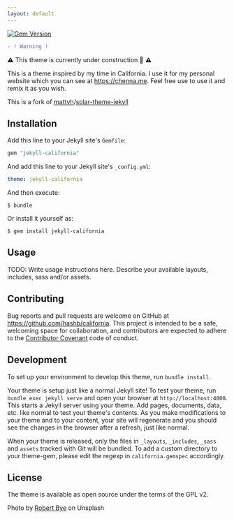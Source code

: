 ```yaml
---
layout: default
---
```

[![Gem Version](https://badge.fury.io/rb/jekyll-california.svg)](https://badge.fury.io/rb/jekyll-california)

```diff
- ! Warning !
```
:warning: This theme is currently under construction :construction: :warning:

This is a theme inspired by my time in California. I use it for my personal
website which you can see at https://chenna.me. Feel free use to use it and
remix it as you wish.

This is a fork of [mattvh](https://github.com/mattvh)/[solar-theme-jekyll](https://github.com/mattvh/solar-theme-jekyll)

## Installation

Add this line to your Jekyll site's `Gemfile`:

```ruby
gem "jekyll-california"
```

And add this line to your Jekyll site's `_config.yml`:

```yaml
theme: jekyll-california
```

And then execute:

    $ bundle

Or install it yourself as:

    $ gem install jekyll-california

## Usage

TODO: Write usage instructions here. Describe your available layouts, includes, sass and/or assets.

## Contributing

Bug reports and pull requests are welcome on GitHub at https://github.com/hashb/california. This project is intended to be a safe, welcoming space for collaboration, and contributors are expected to adhere to the [Contributor Covenant](http://contributor-covenant.org) code of conduct.

## Development

To set up your environment to develop this theme, run `bundle install`.

Your theme is setup just like a normal Jekyll site! To test your theme, run `bundle exec jekyll serve` and open your browser at `http://localhost:4000`. This starts a Jekyll server using your theme. Add pages, documents, data, etc. like normal to test your theme's contents. As you make modifications to your theme and to your content, your site will regenerate and you should see the changes in the browser after a refresh, just like normal.

When your theme is released, only the files in `_layouts`, `_includes`, `_sass` and `assets` tracked with Git will be bundled.
To add a custom directory to your theme-gem, please edit the regexp in `california.gemspec` accordingly.

## License

The theme is available as open source under the terms of the GPL v2.

Photo by [Robert Bye](https://unsplash.com/@robertbye) on Unsplash
